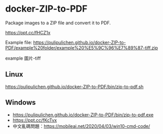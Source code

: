 # docker-ZIP-to-PDF
Package images to a ZIP file and convert it to PDF.

https://ppt.cc/fHCZ1x

Example file: https://pulipulichen.github.io/docker-ZIP-to-PDF/example%20folder/example%20%E5%9C%96%E7%89%87-tiff.zip

example 圖片-tiff

## Linux

https://pulipulichen.github.io/docker-ZIP-to-PDF/bin/zip-to-pdf.sh

## Windows 

- https://pulipulichen.github.io/docker-ZIP-to-PDF/bin/zip-to-pdf.exe
- https://ppt.cc/fKcTvx
- 中文亂碼問題：https://mobileai.net/2020/04/03/win10-cmd-code/